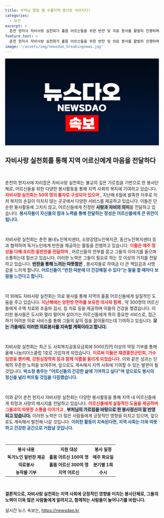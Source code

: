 ```yaml
---
title: 부처님 말씀 댐 수몰지역 봉사로 이어지다!
categories:
  - 보건
excerpt: >
  춘천 현지사 자비사랑 실천회가 홀몸 어르신들을 위한 반찬 및 의료 봉사를 활발히 진행하며 나눔리더스클럽 1호에 가입했다. 감사의 메시지가 넘치는 봉사 현장, 그 뒷이야기를 들어보세요!
feature_text: >
  춘천 현지사 자비사랑 실천회가 홀몸 어르신들을 위한 반찬 및 의료 봉사를 활발히 진행하며 나눔리더스클럽 1호에 가입했다. 감사의 메시지가 넘치는 봉사 현장, 그 뒷이야기를 들어보세요!
image: '/assets/img/newsdao_breakingnews.jpg'
---
```


<p><img src="/assets/img/newsdao_breakingnews.jpg" alt="implanttips 속보" /></p>

<h2 data-ke-size="size26">자비사랑 실천회를 통해 지역 어르신에게 마음을 전달하다</h2>

<p data-ke-size="size16">&nbsp;</p>

<p>춘천의 현지사에 자리잡은 자비사랑 실천회는 불교의 깊은 가르침을 기반으로 한 봉사단체로, 어르신들을 위한 다양한 봉사활동을 통해 지역 사회의 복지에 기여하고 있습니다. <b><span style="color: #ee2323;">자비사랑 실천회는 50여 명의 불자로 구성되어 있으며</span></b> , 지난해 6월에 발족한 이후로 미처 복지의 손길이 미치지 않는 곳곳에서 다양한 서비스를 제공하고 있습니다. 이들은 단순한 봉사활동에 그치지 않고, 어르신들에게 진정한 <b><span style="background-color: #21538527;">사랑과 자비의 의미</span></b>를 전달하고 있습니다. <b><span style="color: #1a5490;">봉사자들이 자신들의 땀과 노력을 통해 전달하는 정성은 어르신들에게 큰 위안이 됩니다.</span></b></p>

<p data-ke-size="size16">&nbsp;</p>

<p>자비사랑 실천회는 춘천 봄내노인복지센터, 소양강댐노인복지관, 동산노인복지센터 등과 협력하여 독거노인에게 반찬을 제공하는 활동을 진행하고 있습니다. <b><span style="color: #ee2323;">이들은 매주 정성을 다해 조리한 밑반찬을 전달하며</span></b> , 어르신들의 안부를 묻고 그들의 이야기를 들으며 소통하는데 힘쓰고 있습니다. 이러한 노력은 그들이 필요로 하는 것 이상의 가치를 전달하고 있습니다. <b><span style="background-color: #21538527;">반찬을 통해 느끼는 따뜻함은</span></b> , 봉사자들로 하여금 더 큰 책임감과 사명감을 느끼게 합니다. <b><span style="color: #1a5490;">어르신들이 "반찬 덕분에 더 건강해질 수 있다"는 말을 할 때마다 보람을 느낀다고 합니다.</span></b></p>

<p data-ke-size="size16">&nbsp;</p>

<p>이 외에도 자비사랑 실천회는 의료 봉사를 통해 지역의 홀몸 어르신들에게 실질적인 도움을 주고 있습니다. <b><span style="color: #ee2323;">지난해에는 양한방 면허를 보유한 의사와 함께</span></b> , 약 300명의 어르신들에게 수액 치료와 초음파 검사, 침 치료 등을 제공하며 이들의 건강을 챙겼습니다. 이러한 봉사들은 도시와 멀리 떨어져 살아가는 어르신들에게 특히 중요한 서비스로, 접근하기 어려운 의료 서비스를 통해 그들의 삶의 질을 끌어올리는데 기여하고 있습니다. <b><span style="background-color: #21538527;">오는 가을에도 이러한 의료봉사를 지속할 계획이라고 합니다.</span></b></p>

<p data-ke-size="size16">&nbsp;</p>

<p>자비사랑 실천회는 최근 도 사회복지공동모금회에 5000万円 이상의 약정 기부를 통해 올해 나눔리더스클럽 1호로 가입하게 되었습니다. <b><span style="color: #ee2323;">이로써 이들은 재경홍천군민회, 가수 임영웅 팬카페, 강원심장학회 등과 함께 이름을 올리게 되었습니다.</span></b> 이와 같은 성과는 단체의 꾸준한 노력을 보여주며, 앞으로도 계속해서 지역 사회에 기여할 수 있는 발판이 될 것입니다. <b><span style="color: #1a5490;">박소정 총무는 "어르신들의 건강한 삶에 기여하고 싶다"며 앞으로도 봉사의 정신을 널리 퍼뜨릴 것임을 다짐했습니다.</span></b></p>

<p data-ke-size="size16">&nbsp;</p>

<p>이와 같이 춘천 현지사 자비사랑 실천회는 다양한 봉사활동을 통해 지역 내 어르신들에게 희망과 사랑의 메시지를 전달하고 있습니다. <b><span style="color: #ee2323;">어르신들에게 실질적인 도움을 제공하며 그들과의 따뜻한 소통을 이어가고</span></b> , <b><span style="background-color: #21538527;">부처님의 가르침을 바탕으로 한 봉사정신이 잘 반영되고 있습니다.</span></b> 이러한 노력은 더 많은 사람들에게 긍정적인 영향을 미치고 있으며, 앞으로도 계속해서 발전해 나갈 것입니다. <b><span style="color: #1a5490;">이러한 활동이 지속된다면, 지역 사회는 더욱 따뜻하고 건강한 공간으로 거듭날 것입니다.</span></b></p>

<p data-ke-size="size16">&nbsp;</p>

<table style="width:100%;">
  <tr>
    <th style="text-align: center; height: 17px;"><b>봉사 내용</b></th>
    <th style="text-align: center; height: 17px;"><b>지원 대상</b></th>
    <th style="text-align: center; height: 17px;"><b>봉사 일정</b></th>
  </tr>
  <tr>
    <td style="text-align: center; height: 17px;"><b>독거노인 밑반찬 제공</b></td>
    <td style="text-align: center; height: 17px;"><b>홀몸 어르신 100여 명</b></td>
    <td style="text-align: center; height: 17px;"><b>매주 화요일</b></td>
  </tr>
  <tr>
    <td style="text-align: center; height: 17px;"><b>의료봉사</b></td>
    <td style="text-align: center; height: 17px;"><b>홀몸 어르신 300여 명</b></td>
    <td style="text-align: center; height: 17px;"><b>분기별 1회</b></td>
  </tr>
  <tr>
    <td style="text-align: center; height: 17px;"><b>농작물 기부</b></td>
    <td style="text-align: center; height: 17px;"><b>지역 어르신</b></td>
    <td style="text-align: center; height: 17px;"><b>수시</b></td>
  </tr>
</table>

<p data-ke-size="size16">&nbsp;</p>

<p><strong>결론적으로, 자비사랑 실천회는 지역 사회에 긍정적인 영향을 미치는 봉사단체로, 그들의 노력이 더욱 많은 사람들에게 알려지고, 함께하는 사람들이 늘어나기를 바랍니다.</strong> </p>
실시간 뉴스 속보는, <a href="https://newsdao.kr" rel="dofollow">https://newsdao.kr</a>


